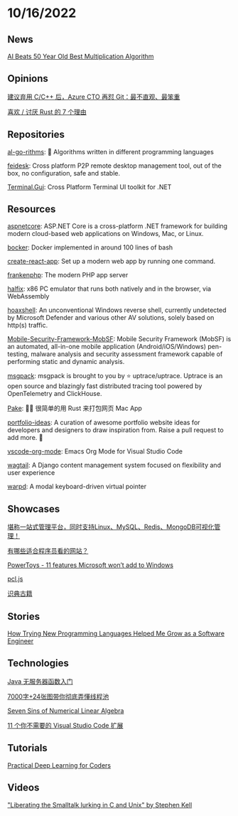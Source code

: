 # 10/16/2022

## News
[AI Beats 50 Year Old Best Multiplication Algorithm](https://www.i-programmer.info/news/105-artificial-intelligence/15777-ai-beats-50-year-old-best-multiplication-algorithm.html)

## Opinions
[建议弃用 C/C++ 后，Azure CTO 再怼 Git：最不直观、最笨重](https://www.oschina.net/news/213324/markrussinovich-git)

[喜欢 / 讨厌 Rust 的 7 个理由](https://www.oschina.net/news/213589/7-reasons-to-love-or-hate-the-rust-language)

## Repositories
[al-go-rithms](https://github.com/ZoranPandovski/al-go-rithms): 🎵 Algorithms written in different programming languages

[feidesk](https://gitee.com/aoyiduo/feidesk): Cross platform P2P remote desktop management tool, out of the box, no configuration, safe and stable.

[Terminal.Gui](https://github.com/gui-cs/Terminal.Gui): Cross Platform Terminal UI toolkit for .NET

## Resources
[aspnetcore](https://github.com/dotnet/aspnetcore): ASP.NET Core is a cross-platform .NET framework for building modern cloud-based web applications on Windows, Mac, or Linux.

[bocker](https://github.com/p8952/bocker): Docker implemented in around 100 lines of bash

[create-react-app](https://github.com/facebook/create-react-app): Set up a modern web app by running one command.

[frankenphp](https://github.com/dunglas/frankenphp): The modern PHP app server

[halfix](https://github.com/nepx/halfix): x86 PC emulator that runs both natively and in the browser, via WebAssembly

[hoaxshell](https://github.com/t3l3machus/hoaxshell): An unconventional Windows reverse shell, currently undetected by Microsoft Defender and various other AV solutions, solely based on http(s) traffic.

[Mobile-Security-Framework-MobSF](https://github.com/MobSF/Mobile-Security-Framework-MobSF): Mobile Security Framework (MobSF) is an automated, all-in-one mobile application (Android/iOS/Windows) pen-testing, malware analysis and security assessment framework capable of performing static and dynamic analysis.

[msgpack](https://github.com/vmihailenco/msgpack): msgpack is brought to you by ⭐ uptrace/uptrace. Uptrace is an open source and blazingly fast distributed tracing tool powered by OpenTelemetry and ClickHouse.

[Pake](https://github.com/tw93/Pake): 🤱🏻 很简单的用 Rust 来打包网页 Mac App

[portfolio-ideas](https://github.com/Evavic44/portfolio-ideas): A curation of awesome portfolio website ideas for developers and designers to draw inspiration from. Raise a pull request to add more. 💜

[vscode-org-mode](https://github.com/vscode-org-mode/vscode-org-mode): Emacs Org Mode for Visual Studio Code

[wagtail](https://github.com/wagtail/wagtail): A Django content management system focused on flexibility and user experience

[warpd](https://github.com/rvaiya/warpd): A modal keyboard-driven virtual pointer

## Showcases
[堪称一站式管理平台，同时支持Linux、MySQL、Redis、MongoDB可视化管理！](https://juejin.cn/post/7152690720178962440)

[有哪些适合程序员看的网站？](https://juejin.cn/post/7153529332332232712)

[PowerToys - 11 features Microsoft won’t add to Windows](https://www.fourth-wall.co.uk/post/powertoys-11-awesome-features-microsoft-won-t-add-to-windows)

[pcl.js](https://pcljs.org/zh-cn/)

[识典古籍](https://www.shidianguji.com/)

## Stories
[How Trying New Programming Languages Helped Me Grow as a Software Engineer](https://cichocinski.dev/blog/trying-new-programming-languages-helped-grow-software-engineer)

## Technologies
[Java 无服务器函数入门](https://linux.cn/article-15111-1.html)

[7000字+24张图带你彻底弄懂线程池](https://mp.weixin.qq.com/s/thZGKXqV8EgqjLL3JQHlEg)

[Seven Sins of Numerical Linear Algebra](https://nhigham.com/2022/10/11/seven-sins-of-numerical-linear-algebra/)

[11 个你不需要的 Visual Studio Code 扩展](https://www.oschina.net/news/213800/11-visual-studio-code-extensions-you-dont-need)

## Tutorials
[Practical Deep Learning for Coders](https://course.fast.ai/)

## Videos
["Liberating the Smalltalk lurking in C and Unix" by Stephen Kell](https://www.youtube.com/watch?v=LwicN2u6Dro)
